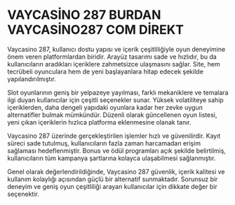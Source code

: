 # VAYCASİNO 287 BURDAN VAYCASİNO287 COM DİREKT

Vaycasino 287, kullanıcı dostu yapısı ve içerik çeşitliliğiyle oyun deneyimine önem veren platformlardan biridir. Arayüz tasarımı sade ve hızlıdır, bu da kullanıcıların aradıkları içeriklere zahmetsizce ulaşmasını sağlar. Site, hem tecrübeli oyunculara hem de yeni başlayanlara hitap edecek şekilde yapılandırılmıştır.

Slot oyunlarının geniş bir yelpazeye yayılması, farklı mekaniklere ve temalara ilgi duyan kullanıcılar için çeşitli seçenekler sunar. Yüksek volatiliteye sahip içeriklerden, daha dengeli yapıdaki oyunlara kadar her zevke uygun alternatifler bulmak mümkündür. Düzenli olarak güncellenen oyun listesi, yeni çıkan içeriklerin hızlıca platforma eklenmesine olanak tanır.

Vaycasino 287 üzerinde gerçekleştirilen işlemler hızlı ve güvenilirdir. Kayıt süreci sade tutulmuş, kullanıcıların fazla zaman harcamadan erişim sağlaması hedeflenmiştir. Bonus ve ödül programları açık şekilde belirtilmiş, kullanıcıların tüm kampanya şartlarına kolayca ulaşabilmesi sağlanmıştır.

Genel olarak değerlendirildiğinde, Vaycasino 287 güvenlik, içerik kalitesi ve kullanım kolaylığı açısından güçlü bir alternatif sunmaktadır. Sorunsuz bir deneyim ve geniş oyun çeşitliliği arayan kullanıcılar için dikkate değer bir seçenektir.
